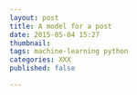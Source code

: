 ```yaml
---
layout: post
title: A model for a post
date: 2015-05-04 15:27
thumbnail:
tags: machine-learning python
categories: XXX
published: false

---
```



